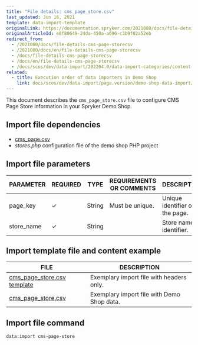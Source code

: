 ```yaml
---
title: "File details: cms_page_store.csv"
last_updated: Jun 16, 2021
template: data-import-template
originalLink: https://documentation.spryker.com/2021080/docs/file-details-cms-page-storecsv
originalArticleId: e8f80649-24da-450a-a696-c3b9f02a52eb
redirect_from:
  - /2021080/docs/file-details-cms-page-storecsv
  - /2021080/docs/en/file-details-cms-page-storecsv
  - /docs/file-details-cms-page-storecsv
  - /docs/en/file-details-cms-page-storecsv
  - /docs/scos/dev/data-import/202204.0/data-import-categories/content-management/file-details-cms-page-store.csv.html
related:
  - title: Execution order of data importers in Demo Shop
    link: docs/scos/dev/data-import/page.version/demo-shop-data-import/execution-order-of-data-importers-in-demo-shop.html
---
```


This document describes the `cms_page_store.csv` file to configure CMS Page Store information in your Spryker Demo Shop.

## Import file dependencies

* [cms_page.csv](/docs/pbc/all/content-management-system/{{page.version}}/base-shop/import-and-export-data/file-details-cms-page.csv.html)
* *stores.php* configuration file of the demo shop PHP project

## Import file parameters

| PARAMETER | REQUIRED | TYPE | REQUIREMENTS OR COMMENTS | DESCRIPTION |
| --- | --- | --- | --- | --- |
| page_key | &check; | String | Must be unique. | Unique identifier of the page. |
| store_name | &check; | String |  | Store name identifier. |

## Import template file and content example

| FILE | DESCRIPTION |
| --- | --- |
| [cms_page_store.csv template](https://spryker.s3.eu-central-1.amazonaws.com/docs/Developer+Guide/Back-End/Data+Manipulation/Data+Ingestion/Data+Import/Data+Import+Categories/Content+Management/Template+cms_page_store.csv) | Exemplary import file with headers only. |
| [cms_page_store.csv](https://spryker.s3.eu-central-1.amazonaws.com/docs/Developer+Guide/Back-End/Data+Manipulation/Data+Ingestion/Data+Import/Data+Import+Categories/Content+Management/cms_page_store.csv) | Exemplary import file with Demo Shop data. |

## Import file command

```bash
data:import cms-page-store
```
